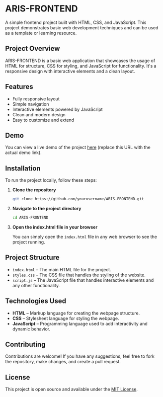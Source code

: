 
# ARIS-FRONTEND

A simple frontend project built with HTML, CSS, and JavaScript. This project demonstrates basic web development techniques and can be used as a template or learning resource.

## Project Overview

ARIS-FRONTEND is a basic web application that showcases the usage of HTML for structure, CSS for styling, and JavaScript for functionality. It's a responsive design with interactive elements and a clean layout.

## Features

- Fully responsive layout
- Simple navigation
- Interactive elements powered by JavaScript
- Clean and modern design
- Easy to customize and extend

## Demo

You can view a live demo of the project [here](https://example.com) (replace this URL with the actual demo link).

## Installation

To run the project locally, follow these steps:

1. **Clone the repository**

   ```bash
   git clone https://github.com/yourusername/ARIS-FRONTEND.git
   ```

2. **Navigate to the project directory**

   ```bash
   cd ARIS-FRONTEND
   ```

3. **Open the index.html file in your browser**

   You can simply open the `index.html` file in any web browser to see the project running.

## Project Structure

- `index.html` – The main HTML file for the project.
- `styles.css` – The CSS file that handles the styling of the website.
- `script.js` – The JavaScript file that handles interactive elements and any other functionality.

## Technologies Used

- **HTML** – Markup language for creating the webpage structure.
- **CSS** – Stylesheet language for styling the webpage.
- **JavaScript** – Programming language used to add interactivity and dynamic behavior.

## Contributing

Contributions are welcome! If you have any suggestions, feel free to fork the repository, make changes, and create a pull request.

## License

This project is open source and available under the [MIT License](LICENSE).
